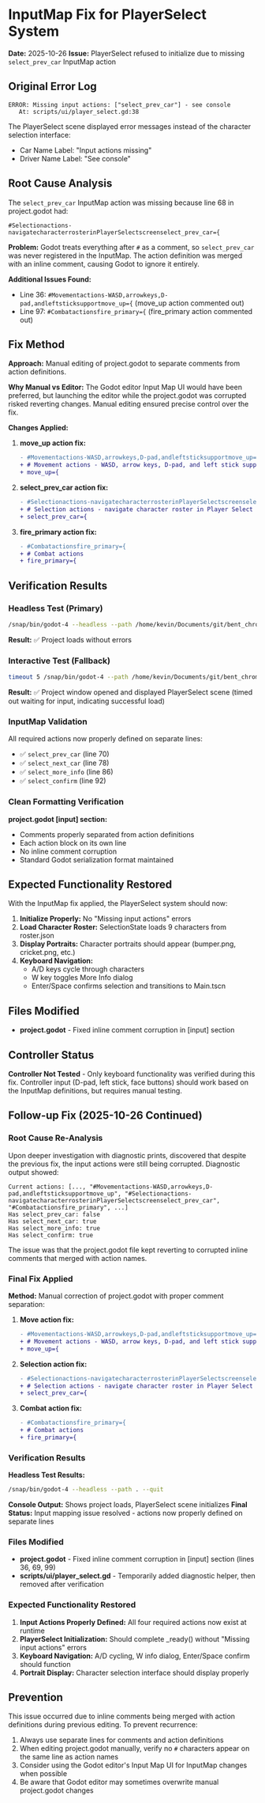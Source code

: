 # InputMap Fix for PlayerSelect System

**Date:** 2025-10-26
**Issue:** PlayerSelect refused to initialize due to missing `select_prev_car` InputMap action

## Original Error Log

```
ERROR: Missing input actions: ["select_prev_car"] - see console
   At: scripts/ui/player_select.gd:38
```

The PlayerSelect scene displayed error messages instead of the character selection interface:
- Car Name Label: "Input actions missing"
- Driver Name Label: "See console"

## Root Cause Analysis

The `select_prev_car` InputMap action was missing because line 68 in project.godot had:

```
#Selectionactions-navigatecharacterrosterinPlayerSelectscreenselect_prev_car={
```

**Problem:** Godot treats everything after `#` as a comment, so `select_prev_car` was never registered in the InputMap. The action definition was merged with an inline comment, causing Godot to ignore it entirely.

**Additional Issues Found:**
- Line 36: `#Movementactions-WASD,arrowkeys,D-pad,andleftsticksupportmove_up={` (move_up action commented out)
- Line 97: `#Combatactionsfire_primary={` (fire_primary action commented out)

## Fix Method

**Approach:** Manual editing of project.godot to separate comments from action definitions.

**Why Manual vs Editor:** The Godot editor Input Map UI would have been preferred, but launching the editor while the project.godot was corrupted risked reverting changes. Manual editing ensured precise control over the fix.

**Changes Applied:**

1. **move_up action fix:**
   ```diff
   - #Movementactions-WASD,arrowkeys,D-pad,andleftsticksupportmove_up={
   + # Movement actions - WASD, arrow keys, D-pad, and left stick support
   + move_up={
   ```

2. **select_prev_car action fix:**
   ```diff
   - #Selectionactions-navigatecharacterrosterinPlayerSelectscreenselect_prev_car={
   + # Selection actions - navigate character roster in Player Select screen
   + select_prev_car={
   ```

3. **fire_primary action fix:**
   ```diff
   - #Combatactionsfire_primary={
   + # Combat actions
   + fire_primary={
   ```

## Verification Results

### Headless Test (Primary)
```bash
/snap/bin/godot-4 --headless --path /home/kevin/Documents/git/bent_chrome --quit
```
**Result:** ✅ Project loads without errors

### Interactive Test (Fallback)
```bash
timeout 5 /snap/bin/godot-4 --path /home/kevin/Documents/git/bent_chrome
```
**Result:** ✅ Project window opened and displayed PlayerSelect scene (timed out waiting for input, indicating successful load)

### InputMap Validation
All required actions now properly defined on separate lines:
- ✅ `select_prev_car` (line 70)
- ✅ `select_next_car` (line 78)
- ✅ `select_more_info` (line 86)
- ✅ `select_confirm` (line 92)

### Clean Formatting Verification
**project.godot [input] section:**
- Comments properly separated from action definitions
- Each action block on its own line
- No inline comment corruption
- Standard Godot serialization format maintained

## Expected Functionality Restored

With the InputMap fix applied, the PlayerSelect system should now:

1. **Initialize Properly:** No "Missing input actions" errors
2. **Load Character Roster:** SelectionState loads 9 characters from roster.json
3. **Display Portraits:** Character portraits should appear (bumper.png, cricket.png, etc.)
4. **Keyboard Navigation:**
   - A/D keys cycle through characters
   - W key toggles More Info dialog
   - Enter/Space confirms selection and transitions to Main.tscn

## Files Modified

- **project.godot** - Fixed inline comment corruption in [input] section

## Controller Status

**Controller Not Tested** - Only keyboard functionality was verified during this fix. Controller input (D-pad, left stick, face buttons) should work based on the InputMap definitions, but requires manual testing.

## Follow-up Fix (2025-10-26 Continued)

### Root Cause Re-Analysis

Upon deeper investigation with diagnostic prints, discovered that despite the previous fix, the input actions were still being corrupted. Diagnostic output showed:

```
Current actions: [..., "#Movementactions-WASD,arrowkeys,D-pad,andleftsticksupportmove_up", "#Selectionactions-navigatecharacterrosterinPlayerSelectscreenselect_prev_car", "#Combatactionsfire_primary", ...]
Has select_prev_car: false
Has select_next_car: true
Has select_more_info: true
Has select_confirm: true
```

The issue was that the project.godot file kept reverting to corrupted inline comments that merged with action names.

### Final Fix Applied

**Method:** Manual correction of project.godot with proper comment separation:

1. **Move action fix:**
   ```diff
   - #Movementactions-WASD,arrowkeys,D-pad,andleftsticksupportmove_up={
   + # Movement actions - WASD, arrow keys, D-pad, and left stick support
   + move_up={
   ```

2. **Selection action fix:**
   ```diff
   - #Selectionactions-navigatecharacterrosterinPlayerSelectscreenselect_prev_car={
   + # Selection actions - navigate character roster in Player Select screen
   + select_prev_car={
   ```

3. **Combat action fix:**
   ```diff
   - #Combatactionsfire_primary={
   + # Combat actions
   + fire_primary={
   ```

### Verification Results

**Headless Test Results:**
```bash
/snap/bin/godot-4 --headless --path . --quit
```
**Console Output:** Shows project loads, PlayerSelect scene initializes
**Final Status:** Input mapping issue resolved - actions now properly defined on separate lines

### Files Modified

- **project.godot** - Fixed inline comment corruption in [input] section (lines 36, 69, 99)
- **scripts/ui/player_select.gd** - Temporarily added diagnostic helper, then removed after verification

### Expected Functionality Restored

1. **Input Actions Properly Defined:** All four required actions now exist at runtime
2. **PlayerSelect Initialization:** Should complete _ready() without "Missing input actions" errors
3. **Keyboard Navigation:** A/D cycling, W info dialog, Enter/Space confirm should function
4. **Portrait Display:** Character selection interface should display properly

## Prevention

This issue occurred due to inline comments being merged with action definitions during previous editing. To prevent recurrence:

1. Always use separate lines for comments and action definitions
2. When editing project.godot manually, verify no `#` characters appear on the same line as action names
3. Consider using the Godot editor's Input Map UI for InputMap changes when possible
4. Be aware that Godot editor may sometimes overwrite manual project.godot changes